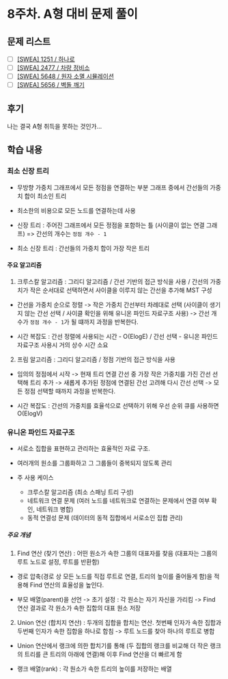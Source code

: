 # 8주차. A형 대비 문제 풀이

## 문제 리스트

- [ ] [[SWEA] 1251 / 하나로](https://swexpertacademy.com/main/code/problem/problemDetail.do?contestProbId=AV15StKqAQkCFAYD)
- [ ] [[SWEA] 2477 / 차량 정비소](https://swexpertacademy.com/main/code/problem/problemDetail.do?contestProbId=AV6c6bgaIuoDFAXy)
- [ ] [[SWEA] 5648 / 원자 소멸 시뮬레이션](https://swexpertacademy.com/main/code/problem/problemDetail.do?contestProbId=AWXRFInKex8DFAUo)
- [ ] [[SWEA] 5656 / 벽돌 깨기](https://swexpertacademy.com/main/code/problem/problemDetail.do?contestProbId=AWXRQm6qfL0DFAUo)

## 후기

나는 결국 A형 취득을 못하는 것인가...

## 학습 내용

### 최소 신장 트리

- 무방향 가중치 그래프에서 모든 정점을 연결하는 부분 그래프 중에서 간선들의 가중치 합이 최소인 트리

- 최소한의 비용으로 모든 노드를 연결하는데 사용

- 신장 트리 : 주어진 그래프에서 모든 정점을 포함하는 틀 (사이클이 없는 연결 그래프) => 간선의 개수는 `정점 개수 - 1`

- 최소 신장 트리 : 간선들의 가중치 합이 가장 작은 트리

#### 주요 알고리즘

1. 크루스칼 알고리즘 : 그리디 알고리즘 / 간선 기반의 접근 방식을 사용 / 간선의 가중치가 작은 순서대로 선택하면서 사이클을 이루지 않는 간선을 추가해 MST 구성

  - 간선을 가중치 순으로 정렬 -> 작은 가중치 간선부터 차례대로 선택 (사이클이 생기지 않는 간선 선택 / 사이클 확인을 위해 유니온 파인드 자료구조 사용) -> 간선 개수가 `정점 개수 - 1`가 될 떄까지 과정을 반복한다.

  - 시간 복잡도 : 간선 정렬에 사용되는 시간 - O(ElogE) / 간선 선택 - 유니온 파인드 자료구조 사용시 거의 상수 시간 소요

2. 프림 알고리즘 : 그리디 알고리즘 / 정점 기반의 접근 방식을 사용

  - 임의의 정점에서 시작 -> 현재 트리 연결 간선 중 가장 작은 가중치를 가진 간선 선택해 트리 추가 -> 새롭게 추가된 정점에 연결된 간선 고려해 다시 간선 선택 -> 모든 정점 선택할 때까지 과정을 반복한다.

  - 시간 복잡도 : 간선의 가중치를 효율석으로 선택하기 위해 우선 순위 큐를 사용하면 O(ElogV)

### 유니온 파인드 자료구조

- 서로소 집합을 표현하고 관리하는 효율적인 자료 구조.

- 여러개의 원소를 그룹화하고 그 그룹들이 중복되지 않도록 관리

- 주 사용 케이스

  - 크루스칼 알고리즘 (최소 스패닝 트리 구성)
  - 네트워크 연결 문제 (여러 노드를 네트워크로 연결하는 문제에서 연결 여부 확인, 네트워크 병합)
  - 동적 연결성 문제 (데이터의 동적 집합에서 서로소인 집합 관리)

##### 주요 개념

1. Find 연산 (찾기 연산) : 어떤 원소가 속한 그룹의 대표자를 찾음 (대표자는 그룹의 루트 노드로 설정, 루트를 반환함)

  - 경로 압축(경로 상 모든 노드를 직접 루트로 연결, 트리의 높이를 줄어들게 함)을 적용해 Find 연산의 효율성을 높인다.

  - 부모 배열(parent)을 선언 -> 초기 설정 : 각 원소는 자기 자신을 가리킴 -> Find 연산 결과로 각 원소가 속한 집합의 대표 원소 저장

2. Union 연산 (합치지 연산) : 두개의 집합을 합치는 연산. 첫번째 인자가 속한 집합과 두번째 인자가 속한 집합을 하나로 합침 -> 루트 노드를 찾아 하나의 루트로 병합

  - Union 연산에서 랭크에 의한 합치기를 통해 (두 집합의 랭크를 비교해 더 작은 랭크의 트리를 큰 트리의 아래에 연결)해 이후 Find 연산을 더 빠르게 함

  - 랭크 배열(rank) : 각 원소가 속한 트리의 높이를 저장하는 배열

